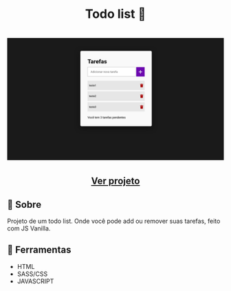 <h1 align=" center"> 
    Todo list 📖
</h1>

<h1>
    <img src="todolist.png">
</h1>

<h2 align="center">
    <a href="https://matheusnlourenco.github.io/projeto-js-todolist/">Ver projeto</a>
</h2>
<h2>🚨 Sobre </h2>

Projeto de um todo list. Onde você pode add ou remover suas tarefas, feito com JS Vanilla.

<h2>🔨 Ferramentas </h2>

- HTML
- SASS/CSS
- JAVASCRIPT
